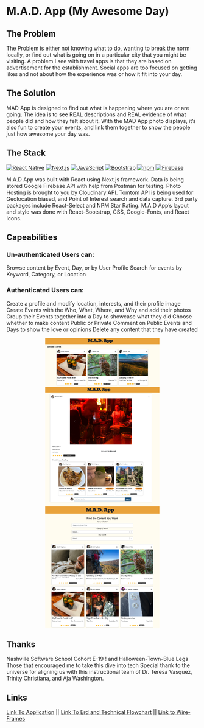 # M.A.D. App (My Awesome Day)

## The Problem
The Problem is either not knowing what to do, wanting to break the norm locally, or find out what is going on in a particular city that you might be visiting.  A problem I see with travel apps is that they are based on advertisement for the establishment.  Social apps are too focused on getting likes and not about how the experience was or how it fit into your day.  

## The Solution
MAD App is designed to find out what is happening where you are or are going.    The idea is to see REAL descriptions and REAL evidence of what people did and how they felt about it. With the MAD App photo displays, it’s also fun to create your events, and link them together to show the people just how awesome your day was.

## The Stack
<a href="https://reactnative.dev/" title="React Native"><img src="https://github.com/get-icon/geticon/raw/master/icons/react.svg" alt="React Native" width="50px" height="50px"></a>
<a href="https://nextjs.org/" title="Next.js"><img src="https://github.com/get-icon/geticon/raw/master/icons/nextjs-icon.svg" alt="Next.js" width="50px" height="50px"></a>
<a href="https://developer.mozilla.org/en-US/docs/Web/JavaScript" title="JavaScript"><img src="https://github.com/get-icon/geticon/raw/master/icons/javascript.svg" alt="JavaScript" width="50px" height="50px"></a>
<a href="https://getbootstrap.com/" title="Bootstrap"><img src="https://github.com/get-icon/geticon/raw/master/icons/bootstrap.svg" alt="Bootstrap" width="50px" height="50px"></a>
<a href="https://www.npmjs.com/" title="npm"><img src="https://github.com/get-icon/geticon/raw/master/icons/npm.svg" alt="npm" width="50px" height="50px"></a>
<a href="https://www.firebase.com/" title="Firebase"><img src="https://github.com/get-icon/geticon/raw/master/icons/firebase.svg" alt="Firebase" width="50px" height="50px"></a>

M.A.D App was built with React using Next.js framework. 
Data is being stored Google Firebase API with help from Postman for testing.
Photo Hosting is brought to you by Cloudinary API.
Tomtom API is being used for Geolocation biased, and Point of Interest search and data capture.
3rd party packages include React-Select and NPM Star Rating.
M.A.D App’s layout and style was done with React-Bootstrap, CSS, Google-Fonts, and React Icons.

## Capeabilities
### Un-authenticated Users can:
Browse content by Event, Day, or by User Profile
Search for events by Keyword, Category, or Location

### Authenticated Users can:
Create a profile and modify location, interests, and their profile image
Create Events with the Who, What, Where, and Why and add their photos
Group their Events together into a Day to showcase what they did
Choose whether to make content Public or Private
Comment on Public Events and Days to show the love or opinions
Delete any content that they have created

<div style="display: flex; flex-direction: column; justify-content: center">
<img
  src="/styles/readme-images/ss-browse.png"
  alt="view of browse events page"
  title="Browse"
  style="display: inline-block; margin: 0 auto; max-width: 300px">
  <img
  src="/styles/readme-images/ss-day.png"
  alt="View Day View"
  title="A Day"
  style="display: inline-block; margin: 0 auto; max-width: 300px">
  <img
  src="/styles/readme-images/ss-search.png"
  alt="Search View"
  title="Search Page"
  style="display: inline-block; margin: 0 auto; max-width: 300px">
  </div>
  

  ## Thanks
  Nashville Software School
  Cohort E-19 ! and Halloween-Town-Blue Legs
  Those that encouraged me to take this dive into tech
  Special thank to the universe for aligning us with this instructional team of Dr. Teresa Vasquez, Trinity Christiana, and Aja Washington.   
  
  ## Links

  <a style="display: inline" href="https://mad-app.netlify.app/">Link To Application</a> ||
  <a style="display: inline" href="https://lucid.app/lucidchart/2703fcc4-4a59-488c-a2fc-7a4a14c4b048/edit?page=0_0&invitationId=inv_e0ee016e-fb3a-402f-bd1e-82acf315bc17#">Link To Erd and Technical Flowchart</a> ||
  <a style="display: inline" href="https://www.figma.com/file/0nq5RYPmlysdW6ujBowXss/MAD-App-Wire-Frame?node-id=0%3A1">Link to Wire-Frames</a>
